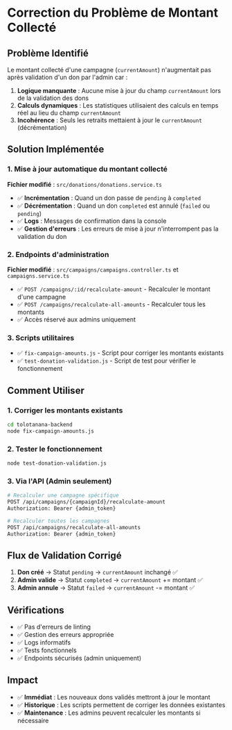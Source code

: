 # Correction du Problème de Montant Collecté

## Problème Identifié

Le montant collecté d'une campagne (`currentAmount`) n'augmentait pas après validation d'un don par l'admin car :

1. **Logique manquante** : Aucune mise à jour du champ `currentAmount` lors de la validation des dons
2. **Calculs dynamiques** : Les statistiques utilisaient des calculs en temps réel au lieu du champ `currentAmount`
3. **Incohérence** : Seuls les retraits mettaient à jour le `currentAmount` (décrémentation)

## Solution Implémentée

### 1. Mise à jour automatique du montant collecté

**Fichier modifié** : `src/donations/donations.service.ts`

- ✅ **Incrémentation** : Quand un don passe de `pending` à `completed`
- ✅ **Décrémentation** : Quand un don `completed` est annulé (`failed` ou `pending`)
- ✅ **Logs** : Messages de confirmation dans la console
- ✅ **Gestion d'erreurs** : Les erreurs de mise à jour n'interrompent pas la validation du don

### 2. Endpoints d'administration

**Fichier modifié** : `src/campaigns/campaigns.controller.ts` et `campaigns.service.ts`

- ✅ `POST /campaigns/:id/recalculate-amount` - Recalculer le montant d'une campagne
- ✅ `POST /campaigns/recalculate-all-amounts` - Recalculer tous les montants
- ✅ Accès réservé aux admins uniquement

### 3. Scripts utilitaires

- ✅ `fix-campaign-amounts.js` - Script pour corriger les montants existants
- ✅ `test-donation-validation.js` - Script de test pour vérifier le fonctionnement

## Comment Utiliser

### 1. Corriger les montants existants

```bash
cd tolotanana-backend
node fix-campaign-amounts.js
```

### 2. Tester le fonctionnement

```bash
node test-donation-validation.js
```

### 3. Via l'API (Admin seulement)

```bash
# Recalculer une campagne spécifique
POST /api/campaigns/{campaignId}/recalculate-amount
Authorization: Bearer {admin_token}

# Recalculer toutes les campagnes
POST /api/campaigns/recalculate-all-amounts
Authorization: Bearer {admin_token}
```

## Flux de Validation Corrigé

1. **Don créé** → Statut `pending` → `currentAmount` inchangé ✅
2. **Admin valide** → Statut `completed` → `currentAmount` += montant ✅
3. **Admin annule** → Statut `failed` → `currentAmount` -= montant ✅

## Vérifications

- ✅ Pas d'erreurs de linting
- ✅ Gestion des erreurs appropriée
- ✅ Logs informatifs
- ✅ Tests fonctionnels
- ✅ Endpoints sécurisés (admin uniquement)

## Impact

- ✅ **Immédiat** : Les nouveaux dons validés mettront à jour le montant
- ✅ **Historique** : Les scripts permettent de corriger les données existantes
- ✅ **Maintenance** : Les admins peuvent recalculer les montants si nécessaire
